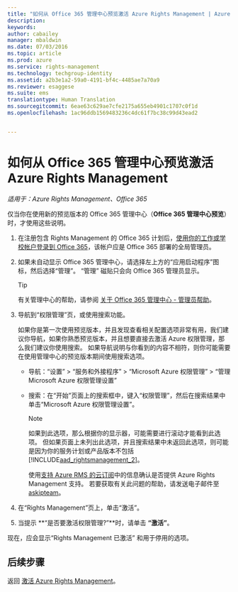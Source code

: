 ```yaml
---
title: "如何从 Office 365 管理中心预览激活 Azure Rights Management | Azure RMS"
description: 
keywords: 
author: cabailey
manager: mbaldwin
ms.date: 07/03/2016
ms.topic: article
ms.prod: azure
ms.service: rights-management
ms.technology: techgroup-identity
ms.assetid: a2b3e1a2-59a0-4191-bf4c-4485ae7a70a9
ms.reviewer: esaggese
ms.suite: ems
translationtype: Human Translation
ms.sourcegitcommit: 6eae63c629ae7cfe2175a655eb4901c1707c0f1d
ms.openlocfilehash: 1ac96ddb1569483236c4dc61f7bc38c99d43ead2


---
```


# 如何从 Office 365 管理中心预览激活 Azure Rights Management

*适用于：Azure Rights Management、Office 365*


仅当你在使用新的预览版本的 Office 365 管理中心（**Office 365 管理中心预览**）时，才使用这些说明。

1. 在注册包含 Rights Management 的 Office 365 计划后，[使用你的工作或学校帐户登录到 Office 365](https://portal.office.com/)，该帐户应是 Office 365 部署的全局管理员。

2. 如果未自动显示 Office 365 管理中心，请选择左上方的“应用启动程序”图标，然后选择“管理”。 “管理”  磁贴只会向 Office 365 管理员显示。

    > [!TIP]
    > 有关管理中心的帮助，请参阅 [关于 Office 365 管理中心 - 管理员帮助](https://support.office.com/article/About-the-Office-365-admin-center-Admin-Help-58537702-d421-4d02-8141-e128e3703547)。

3. 导航到“权限管理”页，或使用搜索功能。

    如果你是第一次使用预览版本，并且发现查看相关配置选项非常有用，我们建议你导航，如果你熟悉预览版本，并且想要直接去激活 Azure 权限管理，那么我们建议你使用搜索。 如果导航说明与你看到的内容不相符，则你可能需要在使用管理中心的预览版本期间使用搜索选项。

    - 导航：“设置” > “服务和外接程序” > “Microsoft Azure 权限管理” > “管理 Microsoft Azure 权限管理设置”

    - 搜索：在“开始”页面上的搜索框中，键入“权限管理”，然后在搜索结果中单击“Microsoft Azure 权限管理设置”。

        > [!NOTE]
        >如果到此选项，那么根据你的显示器，可能需要进行滚动才能看到此选项。 但如果页面上未列出此选项，并且搜索结果中未返回此选项，则可能是因为你的服务计划或产品版本不包括 [!INCLUDE[aad_rightsmanagement_2](../includes/aad_rightsmanagement_2_md.md)]。
        >
        >使用[支持 Azure RMS 的云订阅](../get-started/requirements-subscriptions.md)中的信息确认是否提供 Azure Rights Management 支持。 若要获取有关此问题的帮助，请发送电子邮件至 [askipteam](mailto:askipteam?subject=I%20cannot%20activate%20RMS)。

4. 在“Rights Management”页上，单击“激活”。

5. 当提示 **“是否要激活权限管理?”**时，请单击 **“激活”**。

现在，应会显示“Rights Management 已激活”  和用于停用的选项。


## 后续步骤
返回 [激活 Azure Rights Management](activate-service.md)。




<!--HONumber=Jul16_HO1-->


